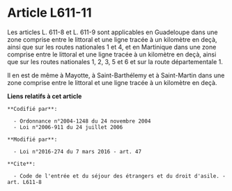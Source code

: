 # Article L611-11

Les articles L. 611-8 et L. 611-9 sont applicables en Guadeloupe dans une zone comprise entre le littoral et une ligne tracée
à un kilomètre en deçà, ainsi que sur les routes nationales 1 et 4, et en Martinique dans une zone comprise entre le littoral
et une ligne tracée à un kilomètre en deçà, ainsi que sur les routes nationales 1, 2, 3, 5 et 6 et sur la route
départementale 1. 

Il en est de même à Mayotte, à Saint-Barthélemy et à Saint-Martin dans une zone comprise entre le littoral et une ligne
tracée à un kilomètre en deçà.

**Liens relatifs à cet article**

	**Codifié par**:

	  - Ordonnance n°2004-1248 du 24 novembre 2004
	  - Loi n°2006-911 du 24 juillet 2006

	**Modifié par**:

	  - Loi n°2016-274 du 7 mars 2016 - art. 47

	**Cite**:

	  - Code de l'entrée et du séjour des étrangers et du droit d'asile. - art. L611-8
